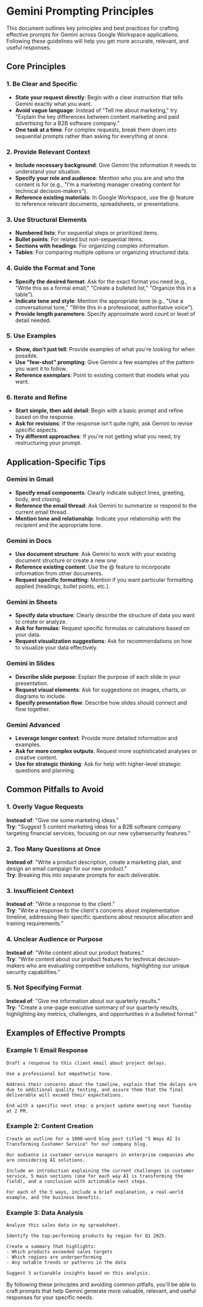 # Gemini Prompting Principles

This document outlines key principles and best practices for crafting effective prompts for Gemini across Google Workspace applications. Following these guidelines will help you get more accurate, relevant, and useful responses.

## Core Principles

### 1. Be Clear and Specific

- **State your request directly**: Begin with a clear instruction that tells Gemini exactly what you want.
- **Avoid vague language**: Instead of "Tell me about marketing," try "Explain the key differences between content marketing and paid advertising for a B2B software company."
- **One task at a time**: For complex requests, break them down into sequential prompts rather than asking for everything at once.

### 2. Provide Relevant Context

- **Include necessary background**: Give Gemini the information it needs to understand your situation.
- **Specify your role and audience**: Mention who you are and who the content is for (e.g., "I'm a marketing manager creating content for technical decision-makers").
- **Reference existing materials**: In Google Workspace, use the @ feature to reference relevant documents, spreadsheets, or presentations.

### 3. Use Structural Elements

- **Numbered lists**: For sequential steps or prioritized items.
- **Bullet points**: For related but non-sequential items.
- **Sections with headings**: For organizing complex information.
- **Tables**: For comparing multiple options or organizing structured data.

### 4. Guide the Format and Tone

- **Specify the desired format**: Ask for the exact format you need (e.g., "Write this as a formal email," "Create a bulleted list," "Organize this in a table").
- **Indicate tone and style**: Mention the appropriate tone (e.g., "Use a conversational tone," "Write this in a professional, authoritative voice").
- **Provide length parameters**: Specify approximate word count or level of detail needed.

### 5. Use Examples

- **Show, don't just tell**: Provide examples of what you're looking for when possible.
- **Use "few-shot" prompting**: Give Gemini a few examples of the pattern you want it to follow.
- **Reference exemplars**: Point to existing content that models what you want.

### 6. Iterate and Refine

- **Start simple, then add detail**: Begin with a basic prompt and refine based on the response.
- **Ask for revisions**: If the response isn't quite right, ask Gemini to revise specific aspects.
- **Try different approaches**: If you're not getting what you need, try restructuring your prompt.

## Application-Specific Tips

### Gemini in Gmail

- **Specify email components**: Clearly indicate subject lines, greeting, body, and closing.
- **Reference the email thread**: Ask Gemini to summarize or respond to the current email thread.
- **Mention tone and relationship**: Indicate your relationship with the recipient and the appropriate tone.

### Gemini in Docs

- **Use document structure**: Ask Gemini to work with your existing document structure or create a new one.
- **Reference existing content**: Use the @ feature to incorporate information from other documents.
- **Request specific formatting**: Mention if you want particular formatting applied (headings, bullet points, etc.).

### Gemini in Sheets

- **Specify data structure**: Clearly describe the structure of data you want to create or analyze.
- **Ask for formulas**: Request specific formulas or calculations based on your data.
- **Request visualization suggestions**: Ask for recommendations on how to visualize your data effectively.

### Gemini in Slides

- **Describe slide purpose**: Explain the purpose of each slide in your presentation.
- **Request visual elements**: Ask for suggestions on images, charts, or diagrams to include.
- **Specify presentation flow**: Describe how slides should connect and flow together.

### Gemini Advanced

- **Leverage longer context**: Provide more detailed information and examples.
- **Ask for more complex outputs**: Request more sophisticated analyses or creative content.
- **Use for strategic thinking**: Ask for help with higher-level strategic questions and planning.

## Common Pitfalls to Avoid

### 1. Overly Vague Requests

**Instead of**: "Give me some marketing ideas."  
**Try**: "Suggest 5 content marketing ideas for a B2B software company targeting financial services, focusing on our new cybersecurity features."

### 2. Too Many Questions at Once

**Instead of**: "Write a product description, create a marketing plan, and design an email campaign for our new product."  
**Try**: Breaking this into separate prompts for each deliverable.

### 3. Insufficient Context

**Instead of**: "Write a response to the client."  
**Try**: "Write a response to the client's concerns about implementation timeline, addressing their specific questions about resource allocation and training requirements."

### 4. Unclear Audience or Purpose

**Instead of**: "Write content about our product features."  
**Try**: "Write content about our product features for technical decision-makers who are evaluating competitive solutions, highlighting our unique security capabilities."

### 5. Not Specifying Format

**Instead of**: "Give me information about our quarterly results."  
**Try**: "Create a one-page executive summary of our quarterly results, highlighting key metrics, challenges, and opportunities in a bulleted format."

## Examples of Effective Prompts

### Example 1: Email Response

```
Draft a response to this client email about project delays.

Use a professional but empathetic tone.

Address their concerns about the timeline, explain that the delays are due to additional quality testing, and assure them that the final deliverable will exceed their expectations.

End with a specific next step: a project update meeting next Tuesday at 2 PM.
```

### Example 2: Content Creation

```
Create an outline for a 1000-word blog post titled "5 Ways AI Is Transforming Customer Service" for our company blog.

Our audience is customer service managers in enterprise companies who are considering AI solutions.

Include an introduction explaining the current challenges in customer service, 5 main sections (one for each way AI is transforming the field), and a conclusion with actionable next steps.

For each of the 5 ways, include a brief explanation, a real-world example, and the business benefits.
```

### Example 3: Data Analysis

```
Analyze this sales data in my spreadsheet.

Identify the top-performing products by region for Q1 2025.

Create a summary that highlights:
- Which products exceeded sales targets
- Which regions are underperforming
- Any notable trends or patterns in the data

Suggest 3 actionable insights based on this analysis.
```

By following these principles and avoiding common pitfalls, you'll be able to craft prompts that help Gemini generate more valuable, relevant, and useful responses for your specific needs.
